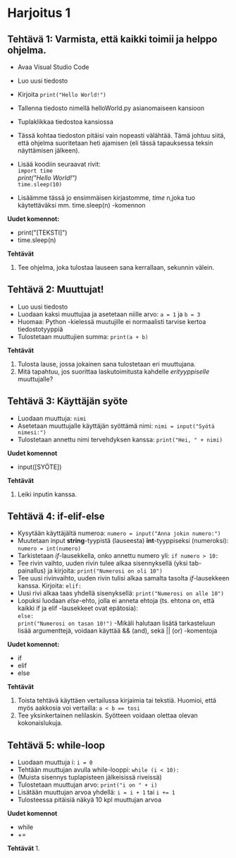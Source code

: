 # Harjoitus 1

## Tehtävä 1: Varmista, että kaikki toimii ja helppo ohjelma.
- Avaa Visual Studio Code
- Luo uusi tiedosto
- Kirjoita `print("Hello World!")`
- Tallenna tiedosto nimellä helloWorld.py asianomaiseen kansioon
- Tuplaklikkaa tiedostoa kansiossa
- Tässä kohtaa tiedoston pitäisi vain nopeasti välähtää. Tämä johtuu siitä, että ohjelma suoritetaan heti ajamisen (eli tässä tapauksessa teksin näyttämisen jälkeen).
- Lisää koodiin seuraavat rivit:  
`import time`  
*print("Hello World!")*  
`time.sleep(10)`  

- Lisäämme tässä jo ensimmäisen kirjastomme, *time* n,joka tuo käytettäväksi mm. time.sleep(n) -komennon

**Uudet komennot:**  
- print("[TEKSTI]")
- time.sleep(n)

**Tehtävät**  
1. Tee ohjelma, joka tulostaa lauseen sana kerrallaan, sekunnin välein.


## Tehtävä 2: Muuttujat!
- Luo uusi tiedosto
- Luodaan kaksi muuttujaa ja asetetaan niille arvo: `a = 1` ja `b = 3`
- Huomaa: Python -kielessä muutujille ei normaalisti tarvise kertoa tiedostotyyppiä
- Tulostetaan muuttujien summa: `print(a + b)`

**Tehtävät**  
1. Tulosta lause, jossa jokainen sana tulostetaan eri muuttujana.
2. Mitä tapahtuu, jos suorittaa laskutoimitusta kahdelle *erityyppiselle* muuttujalle?


## Tehtävä 3: Käyttäjän syöte
- Luodaan muuttuja: `nimi`
- Asetetaan muuttujalle käyttäjän syöttämä nimi: `nimi = input("Syötä nimesi:")`
- Tulostetaan annettu nimi tervehdyksen kanssa: `print("Hei, " + nimi)`

**Uudet komennot**  
- input([SYÖTE])

**Tehtävät**  
1. Leiki inputin kanssa.

## Tehtävä 4: if-elif-else
- Kysytään käyttäjältä numeroa: `numero = input("Anna jokin numero:")`
- Muutetaan input **string**-tyypistä (lauseesta) **int**-tyyppiseksi (numeroksi): `numero = int(numero)`
- Tarkistetaan *if*-lausekkella, onko annettu numero yli: `if numero > 10:`
- Tee rivin vaihto, uuden rivin tulee alkaa sisennyksellä (yksi tab-painallus) ja kirjoita: `print("Numerosi on oli 10")`
- Tee uusi rivinvaihto, uuden rivin tulisi alkaa samalta tasolta *if*-lausekkeen kanssa. Kirjoita: `elif:`
- Uusi rivi alkaa taas yhdellä sisenyksellä: `print("Numerosi on alle 10")`
- Lopuksi luodaan *else*-ehto, jolla ei anneta ehtoja (ts. ehtona on, että kaikki if ja elif -lausekkeet ovat epätosia):  
`else:`  
    `print("Numerosi on tasan 10!")`
-Mikäli halutaan lisätä tarkasteluun lisää argumenttejä, voidaan käyttää && (and), sekä || (or) -komentoja

**Uudet komennot:**  
- if
- elif
- else

**Tehtävät**  
1. Toista tehtävä käyttäen vertailussa kirjaimia tai tekstiä. Huomioi, että myös aakkosia voi vertailla: `a < b == tosi`
2. Tee yksinkertainen nelilaskin. Syötteen voidaan olettaa olevan kokonaislukuja.


## Tehtävä 5: while-loop
- Luodaan muuttuja i: `i = 0`
- Tehtään muuttujan avulla while-looppi: `while (i < 10):`
- (Muista sisennys tuplapisteen jälkeisissä riveissä)
- Tulostetaan muuttujan arvo: `print("i on " + i)`
- Lisätään muuttujan arvoa yhdellä: `i = i + 1` tai `i += 1`
- Tulosteessa pitäisiä näkyä 10 kpl muuttujan arvoa

**Uudet komennot**
- while
- +=

**Tehtävät**
1.
